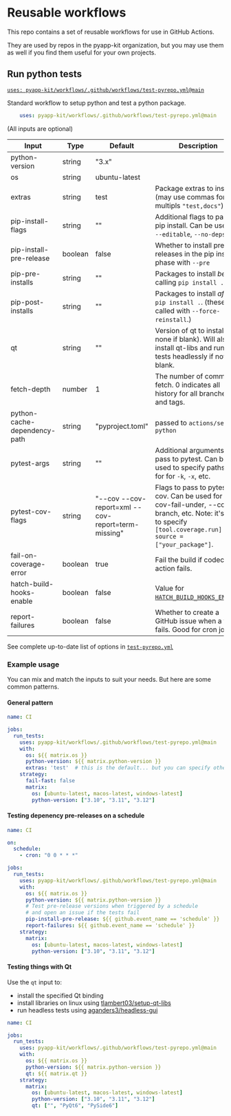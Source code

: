 # Reusable workflows

This repo contains a set of reusable workflows for use in GitHub Actions.

They are used by repos in the pyapp-kit organization, but you may use them
as well if you find them useful for your own projects.

## Run python tests

[`uses: pyapp-kit/workflows/.github/workflows/test-pyrepo.yml@main`](.github/workflows/test-pyrepo.yml)

Standard workflow to setup python and test a python package.

```yaml
    uses: pyapp-kit/workflows/.github/workflows/test-pyrepo.yml@main
```

(All inputs are optional)

| Input | Type | Default | Description |
| --- | --- | --- | --- |
| python-version | string | "3.x" | |
| os | string | ubuntu-latest | |
| extras | string | test | Package extras to install (may use commas for multipls `"test,docs"`) |
| pip-install-flags | string | "" | Additional flags to pass to pip install. Can be used for `--editable`, `--no-deps`, etc. |
| pip-install-pre-release | boolean | false | Whether to install pre-releases in the pip install phase with `--pre` |
| pip-pre-installs | string | "" | Packages to install *before* calling `pip install .` |
| pip-post-installs | string | "" | Packages to install *after* `pip install .`. (these are called with `--force-reinstall`.)|
| qt | string | "" | Version of qt to install (or none if blank).  Will also install qt-libs and run tests headlessly if not blank.|
| fetch-depth | number | 1 | The number of commits to fetch. 0 indicates all history for all branches and tags. |
| python-cache-dependency-path | string | "pyproject.toml" | passed to `actions/setup-python` |
| pytest-args | string | "" | Additional arguments to pass to pytest. Can be used to specify paths or for for `-k`, `-x`, etc. |
| pytest-cov-flags | string | "--cov --cov-report=xml --cov-report=term-missing" | Flags to pass to pytest-cov. Can be used for --cov-fail-under, --cov-branch, etc. Note: it's best to specify `[tool.coverage.run] source = ["your_package"]`. |
| fail-on-coverage-error | boolean | true | Fail the build if codecov action fails. |
| hatch-build-hooks-enable | boolean | false | Value for [`HATCH_BUILD_HOOKS_ENABLE`](https://hatch.pypa.io/latest/config/build/#environment-variables). |
| report-failures | boolean | false | Whether to create a GitHub issue when a test fails. Good for cron jobs. |

See complete up-to-date list of options in [`test-pyrepo.yml`](.github/workflows/test-pyrepo.yml#L5)

### Example usage

You can mix and match the inputs to suit your needs.  But here are
some common patterns.

#### General pattern

```yaml
name: CI

jobs:
  run_tests:
    uses: pyapp-kit/workflows/.github/workflows/test-pyrepo.yml@main
    with:
      os: ${{ matrix.os }}
      python-version: ${{ matrix.python-version }}
      extras: 'test'  # this is the default... but you can specify others
    strategy:
      fail-fast: false
      matrix:
        os: [ubuntu-latest, macos-latest, windows-latest]
        python-version: ["3.10", "3.11", "3.12"]
```

#### Testing depenency pre-releases on a schedule

```yaml
name: CI

on:
  schedule:
    - cron: "0 0 * * *"

jobs:
  run_tests:
    uses: pyapp-kit/workflows/.github/workflows/test-pyrepo.yml@main
    with:
      os: ${{ matrix.os }}
      python-version: ${{ matrix.python-version }}
      # Test pre-release versions when triggered by a schedule
      # and open an issue if the tests fail
      pip-install-pre-release: ${{ github.event_name == 'schedule' }}
      report-failures: ${{ github.event_name == 'schedule' }}
    strategy:
      matrix:
        os: [ubuntu-latest, macos-latest, windows-latest]
        python-version: ["3.10", "3.11", "3.12"]
```

#### Testing things with Qt

Use the `qt` input to:

- install the specified Qt binding
- install libraries on linux using [tlambert03/setup-qt-libs](https://github.com/tlambert03/setup-qt-libs)
- run headless tests using [aganders3/headless-gui](https://github.com/aganders3/headless-gui)

```yaml
name: CI

jobs:
  run_tests:
    uses: pyapp-kit/workflows/.github/workflows/test-pyrepo.yml@main
    with:
      os: ${{ matrix.os }}
      python-version: ${{ matrix.python-version }}
      qt: ${{ matrix.qt }}
    strategy:
      matrix:
        os: [ubuntu-latest, macos-latest, windows-latest]
        python-version: ["3.10", "3.11", "3.12"]
        qt: ["", "PyQt6", "PySide6"]
```
